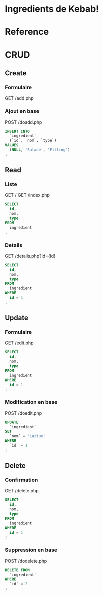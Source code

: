 # Ingredients de Kebab!

# Reference

# CRUD

## Create
### Formulaire
GET /add.php

### Ajout en base
POST /doadd.php
```sql
INSERT INTO 
  `ingredient` 
  (`id`, `nom`, `type`)
VALUES
  (NULL, 'Salade', 'Filling')
;
```

## Read
### Liste
GET /
GET /index.php
```sql
SELECT 
  id, 
  nom, 
  type 
FROM
  ingredient
;
```

### Details
GET /details.php?id={id}
```sql
SELECT 
  id, 
  nom, 
  type 
FROM
  ingredient
WHERE 
  id = 1
;
```

## Update
### Formulaire
GET /edit.php
```sql
SELECT 
  id, 
  nom, 
  type 
FROM
  ingredient
WHERE 
  id = 1
;
```

### Modification en base
POST /doedit.php
```sql
UPDATE 
  `ingredient` 
SET 
  `nom` = 'Laitue' 
WHERE 
  `id` = 1
;
```

## Delete
### Confirmation
GET /delete.php
```sql
SELECT 
  id, 
  nom, 
  type 
FROM
  ingredient
WHERE 
  id = 1
;
```

### Suppression en base
POST /dodelete.php
```sql
DELETE FROM 
  `ingredient` 
WHERE 
  `id` = 2
;
```
